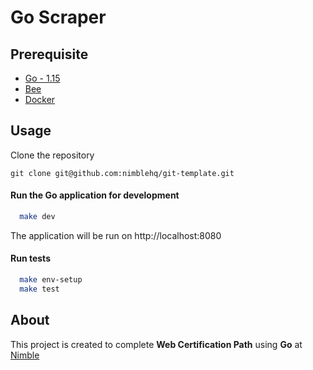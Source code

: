 # Go Scraper

## Prerequisite

- [Go - 1.15](https://golang.org/doc/go1.15)
- [Bee](https://github.com/beego/bee)
- [Docker](https://www.docker.com/products/docker-desktop)

## Usage

Clone the repository

`git clone git@github.com:nimblehq/git-template.git`

#### Run the Go application for development

```sh
  make dev
```

The application will be run on http://localhost:8080

#### Run tests

```sh
  make env-setup
  make test
```

## About

This project is created to complete **Web Certification Path** using **Go** at [Nimble](https://nimblehq.co)
